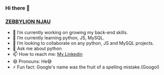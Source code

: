 ### Hi there 👋
### <a href="https://github.com/zebbyG">ZEBBYLION NJAU</a>

- 🔭 I’m currently working on growing my back-end skills.
- 🌱 I’m currently learning python, JS, MySQL.
- 👯 I’m looking to collaborate on any python, JS and MySQL projects.
- 💬 Ask me about python
- 📫 How to reach me: <a href="https://www.linkedin.com/in/zebbylion-njau-3b6a6723b/">My Linkedin</a>
- 😄 Pronouns: He😅
- ⚡ Fun fact: Google's name was the fruit of a spelling mistake.(Googol)

